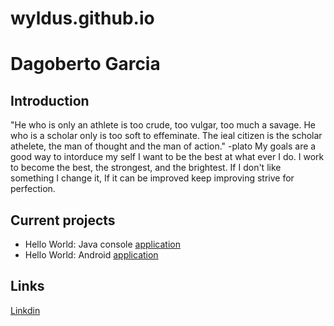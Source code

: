 # wyldus.github.io

# Dagoberto Garcia

 ## Introduction
"He who is only an athlete is too crude, too vulgar, too much a savage. He who is a scholar only is too soft to effeminate. The ieal citizen is the scholar athelete, the man of thought and the man of action."
-plato
My goals are a good way to intorduce my self I want to be the best at what ever I do. I work to become the best, the strongest, and the brightest. If I don't like something I change it, If it can be improved keep improving strive for perfection.  

 ## Current projects

* Hello World: Java console [application](https://github.com/wyldus/hello-world-java.git)
* Hello World: Android [application](https://github.com/wyldus/hello-world-android.git)
 
 ## Links
[Linkdin](https://www.linkedin.com/in/dagoberto-garcia-6375a6213/) 
